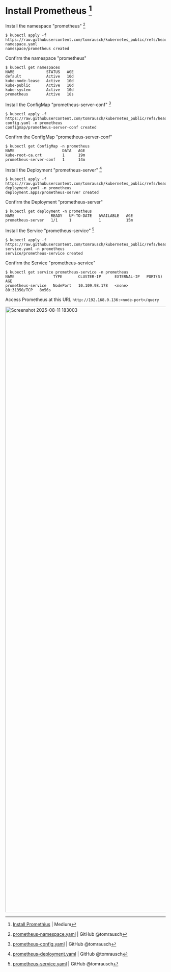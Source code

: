 # Install Prometheus [^install_promethius]

Install the namespace "prometheus" [^prometheus-namespace]
```
$ kubectl apply -f https://raw.githubusercontent.com/tomrausch/kubernetes_public/refs/heads/main/src/prometheus/prometheus-namespace.yaml
namespace/prometheus created
```

Confirm the namespace "prometheus"
```
$ kubectl get namespaces
NAME              STATUS   AGE
default           Active   10d
kube-node-lease   Active   10d
kube-public       Active   10d
kube-system       Active   10d
prometheus        Active   18s
```

Install the ConfigMap "prometheus-server-conf" [^prometheus-server-conf]
```
$ kubectl apply -f https://raw.githubusercontent.com/tomrausch/kubernetes_public/refs/heads/main/src/prometheus/prometheus-config.yaml -n prometheus
configmap/prometheus-server-conf created
```

Confirm the ConfigMap "prometheus-server-conf"
```
$ kubectl get ConfigMap -n prometheus
NAME                     DATA   AGE
kube-root-ca.crt         1      19m
prometheus-server-conf   1      14m
```

Install the Deployment "prometheus-server" [^prometheus-server]
```
$ kubectl apply -f https://raw.githubusercontent.com/tomrausch/kubernetes_public/refs/heads/main/src/prometheus/prometheus-deployment.yaml -n prometheus
deployment.apps/prometheus-server created
```

Confirm the Deployment "prometheus-server"
```
$ kubectl get deployment -n prometheus
NAME                READY   UP-TO-DATE   AVAILABLE   AGE
prometheus-server   1/1     1            1           15m
```

Install the Service "prometheus-service" [^prometheus-service]
```
$ kubectl apply -f https://raw.githubusercontent.com/tomrausch/kubernetes_public/refs/heads/main/src/prometheus/prometheus-service.yaml -n prometheus
service/prometheus-service created
```

Confirm the Service "prometheus-service"
```
$ kubectl get service prometheus-service -n prometheus
NAME                 TYPE       CLUSTER-IP      EXTERNAL-IP   PORT(S)        AGE
prometheus-service   NodePort   10.109.98.178   <none>        80:31350/TCP   8m56s
```

Access Prometheus at this URL ```http://192.168.0.136:<node-port>/query```

<img width="3839" height="1899" alt="Screenshot 2025-08-11 183003" src="https://github.com/user-attachments/assets/ed3a11ec-075b-4477-91d6-c98ab54aa2f8" />


[^install_promethius]: [Install Promethius](https://medium.com/@vinoji2005/install-prometheus-on-kubernetes-tutorial-and-example-6b3c800e7e1c) | Medium
[^prometheus-namespace]: [prometheus-namespace.yaml](https://raw.githubusercontent.com/tomrausch/kubernetes_public/refs/heads/main/src/prometheus/prometheus-namespace.yaml) | GitHub @tomrausch
[^prometheus-server-conf]: [prometheus-config.yaml](https://raw.githubusercontent.com/tomrausch/kubernetes_public/refs/heads/main/src/prometheus/prometheus-config.yaml) | GitHub @tomrausch
[^prometheus-server]: [prometheus-deployment.yaml](https://raw.githubusercontent.com/tomrausch/kubernetes_public/refs/heads/main/src/prometheus/prometheus-deployment.yaml) | GitHub @tomrausch
[^prometheus-service]: [prometheus-service.yaml](https://raw.githubusercontent.com/tomrausch/kubernetes_public/refs/heads/main/src/prometheus/prometheus-service.yaml) | GitHub @tomrausch
